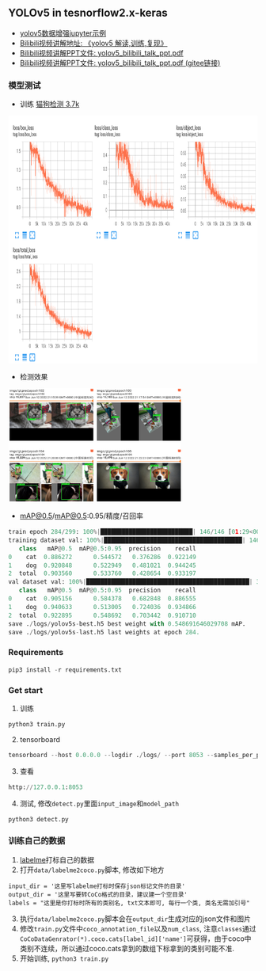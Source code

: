 ## YOLOv5 in tesnorflow2.x-keras

- [yolov5数据增强jupyter示例](./data/arguments_jupyter.ipynb)
- [Bilibili视频讲解地址: 《yolov5 解读,训练,复现》](https://www.bilibili.com/video/BV1JR4y1g77H/)
- [Bilibili视频讲解PPT文件: yolov5_bilibili_talk_ppt.pdf](./yolov5_bilibili_talk_ppt.pdf)
- [Bilibili视频讲解PPT文件: yolov5_bilibili_talk_ppt.pdf (gitee链接)](https://gitee.com/yyccR/yolov5_in_tf2_keras/blob/master/yolov5_bilibili_talk_ppt.pdf)

### 模型测试

- 训练 [猫狗检测 3.7k](https://www.kaggle.com/datasets/andrewmvd/dog-and-cat-detection?resource=download)
  
<img src="https://raw.githubusercontent.com/yyccR/Pictures/master/yolov5/yolov5_train_loss.png" width="1000" height="500"/> 

- 检测效果

<img src="https://raw.githubusercontent.com/yyccR/Pictures/master/yolov5/yolov5_train_images.png" width="350" height="230"/>  

[comment]: <> (<img src="https://raw.githubusercontent.com/yyccR/Pictures/master/yolov5/yolov5_sample2.png" width="350" height="230"/>)

[comment]: <> (<img src="https://raw.githubusercontent.com/yyccR/Pictures/master/yolov5/yolov5_sample3.png" width="350" height="230"/>  <img src="https://raw.githubusercontent.com/yyccR/Pictures/master/yolov5/yolov5_sample4.png" width="350" height="230"/>)

- mAP@0.5/mAP@0.5:0.95/精度/召回率
```python
train epoch 284/299: 100%|██████████████████████████| 146/146 [01:29<00:00,  1.63it/s, loss=0.88708]
training dataset val: 100%|███████████████████████████████████████| 146/146 [00:38<00:00,  3.77it/s]
   class   mAP@0.5  mAP@0.5:0.95  precision    recall
0    cat  0.886272      0.544572   0.376286  0.922149
1    dog  0.920848      0.522949   0.481021  0.944245
2  total  0.903560      0.533760   0.428654  0.933197
val dataset val: 100%|██████████████████████████████████████████████| 38/38 [00:06<00:00,  5.94it/s]
   class   mAP@0.5  mAP@0.5:0.95  precision    recall
0    cat  0.905156      0.584378   0.682848  0.886555
1    dog  0.940633      0.513005   0.724036  0.934866
2  total  0.922895      0.548692   0.703442  0.910710
save ./logs/yolov5s-best.h5 best weight with 0.548691646029708 mAP.
save ./logs/yolov5s-last.h5 last weights at epoch 284.

```

### Requirements

```python
pip3 install -r requirements.txt
```

### Get start

1. 训练
```python
python3 train.py
```

2. tensorboard
```python
tensorboard --host 0.0.0.0 --logdir ./logs/ --port 8053 --samples_per_plugin=images=40
```    

3. 查看
```python
http://127.0.0.1:8053
```    

4. 测试, 修改`detect.py`里面`input_image`和`model_path`
```python
python3 detect.py
```

### 训练自己的数据

1. [labelme](https://github.com/wkentaro/labelme)打标自己的数据
2. 打开`data/labelme2coco.py`脚本, 修改如下地方
```angular2html
input_dir = '这里写labelme打标时保存json标记文件的目录'
output_dir = '这里写要转CoCo格式的目录，建议建一个空目录'
labels = "这里是你打标时所有的类别名, txt文本即可, 每行一个类, 类名无需加引号"
```
3. 执行`data/labelme2coco.py`脚本会在`output_dir`生成对应的json文件和图片
4. 修改`train.py`文件中`coco_annotation_file`以及`num_class`, 
   注意`classes`通过`CoCoDataGenrator(*).coco.cats[label_id]['name']`可获得，由于coco中类别不连续，所以通过coco.cats拿到的数组下标拿到的类别可能不准.
5. 开始训练, `python3 train.py`